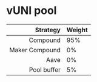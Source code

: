 # vUNI pool
|Strategy | Weight |
|-------: | --------|
|Compound | 95%     |
|Maker Compound | 0%     |
|Aave | 0%     |
|Pool buffer | 5%     |
